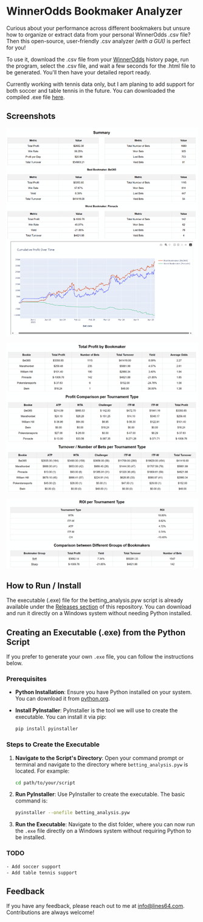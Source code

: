 # WinnerOdds Bookmaker Analyzer

Curious about your performance across different bookmakers but unsure how to organize or extract data from your personal WinnerOdds .csv file? Then this open-source, user-friendly .csv analyzer _(with a GUI)_ is perfect for you!

To use it, download the .csv file from your [WinnerOdds](https://www.winnerodds.com/#lay64) history page, run the program, select the .csv file, and wait a few seconds for the .html file to be generated. You'll then have your detailed report ready.

Currently working with tennis data only, but I am planing to add support for both soccer and table tennis in the future. You can downloaded the compiled .exe file [here](https://github.com/lines64/WinnerOdds-Analyzer/releases).

## Screenshots

![App Screenshot](https://github.com/lines64/WinnerOdds-Analyzer/blob/main/Screenshots/WinnerOdds%20Tennis%20Bookmakers%20Analysis.png)

![App Screenshot](https://github.com/lines64/WinnerOdds-Analyzer/blob/main/Screenshots/WinnerOdds%20Tennis%20Bookmakers%20Analysis%20(2b).png)

![App Screenshot](https://github.com/lines64/WinnerOdds-Analyzer/blob/main/Screenshots/WinnerOdds%20Tennis%20Bookmakers%20Analysis%20(3).png)

## How to Run / Install

The executable (.exe) file for the betting_analysis.pyw script is already available under the [Releases section](https://github.com/lines64/WinnerOdds-Analyzer/releases) of this repository. You can download and run it directly on a Windows system without needing Python installed.

## Creating an Executable (.exe) from the Python Script

If you prefer to generate your own `.exe` file, you can follow the instructions below.

### Prerequisites

- **Python Installation**: Ensure you have Python installed on your system. You can download it from [python.org](https://www.python.org/downloads/).

- **Install PyInstaller**: PyInstaller is the tool we will use to create the executable. You can install it via pip:

  ```bash
  pip install pyinstaller

### Steps to Create the Executable

1. **Navigate to the Script's Directory**: Open your command prompt or terminal and navigate to the directory where `betting_analysis.pyw` is located. For example:

   ```bash
   cd path/to/your/script

2. **Run PyInstaller**: Use PyInstaller to create the executable. The basic command is:

   ```bash
   pyinstaller --onefile betting_analysis.pyw

4. **Run the Executable**: Navigate to the dist folder, where you can now run the `.exe` file directly on a Windows system without requiring Python to be installed.

### TODO
    - Add soccer support
    - Add table tennis support

## Feedback

If you have any feedback, please reach out to me at info@lines64.com. Contributions are always welcome!
